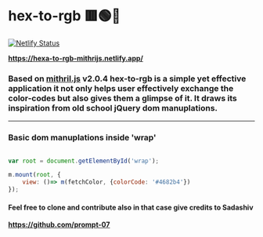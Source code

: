 # hex-to-rgb 🟥🟢🔷

[![Netlify Status](https://api.netlify.com/api/v1/badges/0b173277-d300-4f3b-88b2-58d8a5eebb29/deploy-status)](https://app.netlify.com/sites/hexa-to-rgb-mithrijs/deploys)

**https://hexa-to-rgb-mithrijs.netlify.app/**

### Based on [mithril.js](https://mithril.js.org/) v2.0.4 hex-to-rgb is a simple yet effective application it not only helps user effectively exchange the color-codes but also gives them a glimpse of it. It draws its inspiration from old school jQuery dom manuplations.

-----

### Basic dom manuplations inside 'wrap'
```javascript

var root = document.getElementById('wrap');

m.mount(root, {
	view: ()=> m(fetchColor, {colorCode: '#4682b4'})
});

````





#### Feel free to clone and contribute also in that case give credits to Sadashiv

**https://github.com/prompt-07**